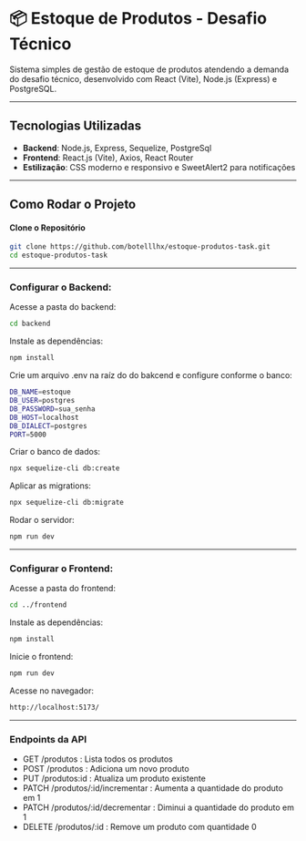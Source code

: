 # 📦 Estoque de Produtos - Desafio Técnico

Sistema simples de gestão de estoque de produtos atendendo a demanda do desafio técnico, desenvolvido com React (Vite), Node.js (Express) e PostgreSQL.

---

## Tecnologias Utilizadas

- **Backend**: Node.js, Express, Sequelize, PostgreSql
- **Frontend**: React.js (Vite), Axios, React Router
- **Estilização**: CSS moderno e responsivo e SweetAlert2 para notificações

---

## Como Rodar o Projeto

#### Clone o Repositório
```bash
git clone https://github.com/botelllhx/estoque-produtos-task.git
cd estoque-produtos-task
```

---

### Configurar o Backend: 

Acesse a pasta do backend:
```bash
cd backend
```

Instale as dependências:
```bash
npm install
```

Crie um arquivo .env na raíz do do bakcend e configure conforme o banco:
```bash
DB_NAME=estoque
DB_USER=postgres
DB_PASSWORD=sua_senha
DB_HOST=localhost
DB_DIALECT=postgres
PORT=5000
```

Criar o banco de dados:
```bash
npx sequelize-cli db:create
```

Aplicar as migrations:
```bash
npx sequelize-cli db:migrate
```

Rodar o servidor:
```bash
npm run dev
```

---

### Configurar o Frontend:

Acesse a pasta do frontend:
```bash
cd ../frontend
```

Instale as dependências:
```bash
npm install
```

Inicie o frontend:
```bash
npm run dev
```

Acesse no navegador:
```bash
http://localhost:5173/
```

---

### Endpoints da API

- GET /produtos : Lista todos os produtos
- POST /produtos : Adiciona um novo produto
- PUT /produtos:id : Atualiza um produto existente
- PATCH /produtos/:id/incrementar : Aumenta a quantidade do produto em 1
- PATCH /produtos/:id/decrementar : Diminui a quantidade do produto em 1
- DELETE /produtos/:id : Remove um produto com quantidade 0
